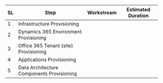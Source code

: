 
|SL| Step | Workstream  | Estimated Duration |
|--|--|--|--|
| 1 | Infrastructure Provisioning  |  |  |
| 2 | Dynamics 365 Environment Provisioning |  |  |
| 3 | Office 365 Tenant (site) Provisioning |  |  |
| 4 | Applications Provisioning |||
| 5 | Data Architecture Components Provisioning|||


